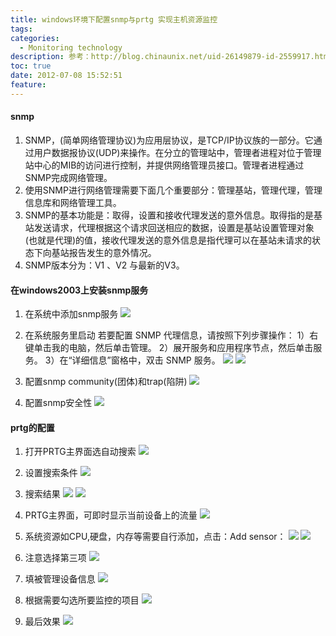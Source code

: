 ```yaml
---
title: windows环境下配置snmp与prtg 实现主机资源监控
tags:
categories:
  - Monitoring technology
description: 参考：http://blog.chinaunix.net/uid-26149879-id-2559917.html
toc: true
date: 2012-07-08 15:52:51
feature:
---
```


#### snmp
1. SNMP，(简单网络管理协议)为应用层协议，是TCP/IP协议族的一部分。它通过用户数据报协议(UDP)来操作。在分立的管理站中，管理者进程对位于管理站中心的MIB的访问进行控制，并提供网络管理员接口。管理者进程通过SNMP完成网络管理。
2. 使用SNMP进行网络管理需要下面几个重要部分：管理基站，管理代理，管理信息库和网络管理工具。
3. SNMP的基本功能是：取得，设置和接收代理发送的意外信息。取得指的是基站发送请求，代理根据这个请求回送相应的数据，设置是基站设置管理对象(也就是代理)的值，接收代理发送的意外信息是指代理可以在基站未请求的状态下向基站报告发生的意外情况。
4. SNMP版本分为：V1 、V2 与最新的V3。
<!-- more -->

#### 在windows2003上安装snmp服务
1. 在系统中添加snmp服务
![](http://blog.chinaunix.net/attachment/201109/1/26149879_13148947900qoq.jpg)

2. 在系统服务里启动
若要配置 SNMP 代理信息，请按照下列步骤操作： 
 1）右键单击我的电脑，然后单击管理。 
 2）展开服务和应用程序节点，然后单击服务。 
 3）在“详细信息”窗格中，双击 SNMP 服务。 
![](http://blog.chinaunix.net/attachment/201109/1/26149879_13148948391kS1.jpg)
![](http://blog.chinaunix.net/attachment/201109/1/26149879_13148949034Z7e.jpg)
 

3. 配置snmp community(团体)和trap(陷阱)
![](http://blog.chinaunix.net/attachment/201109/1/26149879_13148951306suu.jpg)

4. 配置snmp安全性
![](http://blog.chinaunix.net/attachment/201109/1/26149879_1314895240R7L6.jpg)

#### prtg的配置
1. 打开PRTG主界面选自动搜索
![](http://blog.chinaunix.net/attachment/201109/1/26149879_1314895489c607.jpg)

2. 设置搜索条件
![](http://blog.chinaunix.net/attachment/201109/1/26149879_1314895551Juv2.jpg)

3. 搜索结果
![](http://blog.chinaunix.net/attachment/201109/1/26149879_1314895641688g.jpg)
![](http://blog.chinaunix.net/attachment/201109/1/26149879_1314895677lnvI.jpg)

4. PRTG主界面，可即时显示当前设备上的流量
![](http://blog.chinaunix.net/attachment/201109/1/26149879_1314895771LxlP.jpg)

5. 系统资源如CPU,硬盘，内存等需要自行添加，点击：Add sensor：
![](http://blog.chinaunix.net/attachment/201109/1/26149879_1314895855kaGf.jpg)
![](http://blog.chinaunix.net/attachment/201109/1/26149879_13148958580NmE.jpg)

6. 注意选择第三项
![](http://blog.chinaunix.net/attachment/201109/1/26149879_1314895941hNnB.jpg)

7. 填被管理设备信息
![](http://blog.chinaunix.net/attachment/201109/1/26149879_13148960355hz5.jpg)

8. 根据需要勾选所要监控的项目
![](http://blog.chinaunix.net/attachment/201109/1/26149879_1314896091XBre.jpg)

9. 最后效果
![](http://blog.chinaunix.net/attachment/201109/1/26149879_1314896131Kf6P.jpg)
